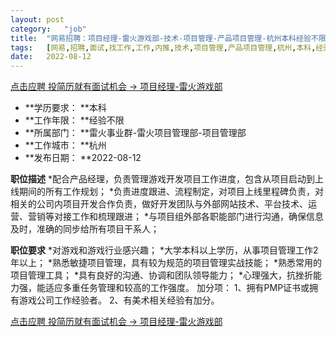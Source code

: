 ```yaml
---
layout:	post
category:	"job"
title:	"网易招聘：项目经理-雷火游戏部-技术-项目管理-产品项目管理-杭州本科经验不限"
tags:	[网易,招聘,面试,找工作,工作,内推,技术,项目管理,产品项目管理,杭州,本科,经验不限]
date:	2022-08-12
---
```


[点击应聘 投简历就有面试机会 -> 项目经理-雷火游戏部](http://mobile.bole.netease.com/bole/boleDetail?id=12301&employeeId=346f03c3cda5f04c&key=all)



- **学历要求： **本科
- **工作年限： **经验不限
- **所属部门： **雷火事业群-雷火项目管理部-项目管理部
- **工作城市： **杭州
- **发布日期： **2022-08-12



**职位描述**
*配合产品经理，负责管理游戏开发项目工作进度，包含从项目启动到上线期间的所有工作规划；
*负责进度跟进、流程制定，对项目上线里程碑负责，对相关的公司内项目开发合作负责，做好开发团队与外部网站技术、平台技术、运营、营销等对接工作和梳理跟进； 
*与项目组外部各职能部门进行沟通，确保信息及时，准确的同步给所有项目干系人；



**职位要求**
*对游戏和游戏行业感兴趣；
*大学本科以上学历，从事项目管理工作2年以上；
*熟悉敏捷项目管理，具有较为规范的项目管理实战技能；
*熟悉常用的项目管理工具；
*具有良好的沟通、协调和团队领导能力；
*心理强大，抗挫折能力强，能适应多重任务管理和较高的工作强度。
加分项：
1、拥有PMP证书或拥有游戏公司工作经验者。
2、有美术相关经验有加分。



[点击应聘 投简历就有面试机会 -> 项目经理-雷火游戏部](http://mobile.bole.netease.com/bole/boleDetail?id=12301&employeeId=346f03c3cda5f04c&key=all)